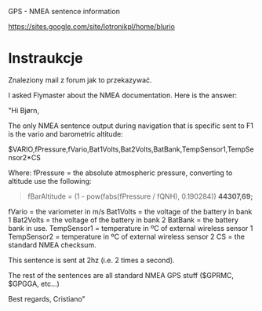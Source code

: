 GPS - NMEA sentence information

https://sites.google.com/site/lotronikpl/home/blurio

# Instraukcje #

Znaleziony mail z forum jak to przekazywać.



I asked Flymaster about the NMEA documentation. Here is the answer:

"Hi Bjørn,

The only NMEA sentence output during navigation that is specific sent to F1 is the vario
and barometric altitude:

$VARIO,fPressure,fVario,Bat1Volts,Bat2Volts,BatBank,TempSensor1,TempSensor2\*CS

Where:
fPressure = the absolute atmospheric pressure, converting to altitude use the following:
> fBarAltitude = (1 - pow(fabs(fPressure / fQNH),  0.190284)) **44307,69;**

fVario = the variometer in m/s
Bat1Volts = the voltage of the battery in bank 1
Bat2Volts = the voltage of the battery in bank 2
BatBank = the battery bank in use.
TempSensor1 = temperature in ºC of external wireless sensor 1
TempSensor2 = temperature in ºC of external wireless sensor 2
CS = the standard NMEA checksum.

This sentence is sent at 2hz (i.e. 2 times a second).

The rest of the sentences are all standard NMEA GPS stuff ($GPRMC, $GPGGA, etc...)


Best regards,
Cristiano"